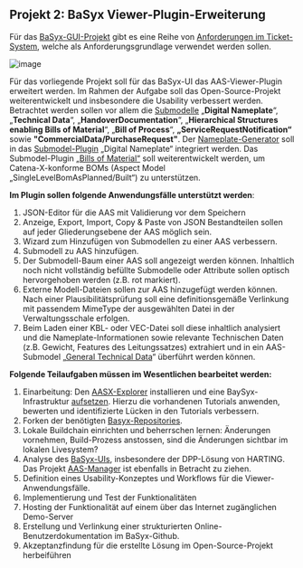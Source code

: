 ## Projekt 2: **BaSyx Viewer-Plugin-Erweiterung**

Für das [BaSyx-GUI-Projekt](https://github.com/eclipse-basyx/basyx-aas-web-ui) gibt es eine Reihe von [Anforderungen im Ticket-System](https://github.com/eclipse-basyx/basyx-applications/issues/240), welche als Anforderungsgrundlage verwendet werden sollen. 

![image](https://github.com/user-attachments/assets/34d6e4bf-d1eb-443f-98cb-9d3f75068bf2)

Für das vorliegende Projekt soll für das BaSyx-UI das AAS-Viewer-Plugin erweitert werden. 
Im Rahmen der Aufgabe soll das Open-Source-Projekt  weiterentwickelt und insbesondere die Usability verbessert werden. Betrachtet werden sollen vor allem die [Submodelle](https://github.com/admin-shell-io/submodel-templates/tree/main/published) 
„**Digital Nameplate**“, „**Technical Data**“, „**HandoverDocumentation**“, „**Hierarchical Structures enabling Bills of Material**“, „**Bill of Process**“, **„ServiceRequestNotification“** sowie **"CommercialData/PurchaseRequest"**. 
Der [Nameplate-Generator](https://github.com/TTRSF/TINF22F-Nameplate-Generator) soll in das [Submodel-Plugin](https://github.com/eclipse-basyx/basyx-aas-web-ui/tree/main/aas-web-ui/src/components/SubmodelPlugins) „Digital Nameplate“ integriert werden. 
Das Submodel-Plugin [„Bills of Material“](https://github.com/eclipse-basyx/basyx-aas-web-ui/blob/main/aas-web-ui/src/components/SubmodelPlugins/BillsOfMaterial.vue) soll weiterentwickelt werden, um Catena-X-konforme BOMs (Aspect Model „SingleLevelBomAsPlanned/Built“) zu unterstützen.

__Im Plugin sollen folgende Anwendungsfälle unterstützt werden__:

1. JSON-Editor für die AAS mit Validierung vor dem Speichern
2. Anzeige, Export, Import, Copy & Paste von JSON Bestandteilen sollen auf jeder Gliederungsebene der AAS möglich sein.
3. Wizard zum Hinzufügen von Submodellen zu einer AAS verbessern.
4. Submodell zu AAS hinzufügen.
5. Der Submodell-Baum einer AAS soll angezeigt werden können. Inhaltlich noch nicht vollständig befüllte Submodelle oder Attribute sollen optisch hervorgehoben werden (z.B. rot markiert).
6. Externe Modell-Dateien sollen zur AAS hinzugefügt werden können. Nach einer Plausibilitätsprüfung soll eine definitionsgemäße Verlinkung mit passendem MimeType der ausgewählten Datei in der Verwaltungsschale erfolgen.
7. Beim Laden einer KBL- oder VEC-Datei soll diese inhaltlich analysiert und die Nameplate-Informationen sowie relevante Technischen Daten (z.B. Gewicht, Features des Leitungssatzes) extrahiert und in ein AAS-Submodel „[General Technical Data](https://github.com/admin-shell-io/submodel-templates/tree/main/published/Technical_Data/1/2)“ überführt werden können.

**Folgende Teilaufgaben müssen im Wesentlichen bearbeitet werden:**

1. Einarbeitung: Den [AASX-Explorer](https://github.com/eclipse-aaspe/package-explorer/releases) installieren und eine BaySyx-Infrastruktur [aufsetzen](https://basyx.org/get-started/introduction). Hierzu die vorhandenen Tutorials anwenden, bewerten und identifizierte Lücken in den Tutorials verbessern.
2. Forken der benötigten [Basyx-Repositories](https://github.com/eclipse-basyx/basyx-aas-web-ui).
3. Lokale Buildchain einrichten und beherrschen lernen: Änderungen vornehmen, Build-Prozess anstossen, sind die Änderungen sichtbar im lokalen Livesystem?
4. Analyse des [BaSyx-UIs](https://wiki.basyx.org/en/latest/content/user_documentation/basyx_components/web_ui/index.html), insbesondere der DPP-Lösung von HARTING. Das Projekt [AAS-Manager](https://github.com/rwth-iat/aas_manager) ist ebenfalls in Betracht zu ziehen.
5. Definition eines Usability-Konzeptes und Workflows für die Viewer-Anwendungsfälle.
6. Implementierung und Test der Funktionalitäten
7. Hosting der Funktionalität auf einem über das Internet zugänglichen Demo-Server
8. Erstellung und Verlinkung einer strukturierten Online-Benutzerdokumentation im BaSyx-Github.
9. Akzeptanzfindung für die erstellte Lösung im Open-Source-Projekt herbeiführen
